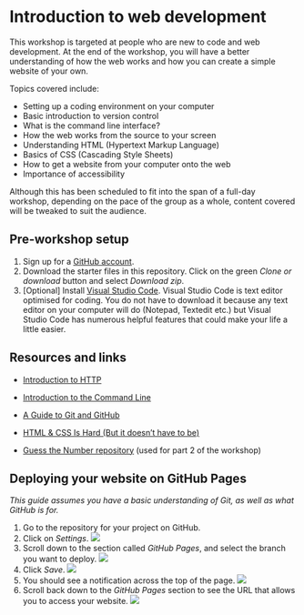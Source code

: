 # Introduction to web development

This workshop is targeted at people who are new to code and web development. At the end of the workshop, you will have a better understanding of how the web works and how you can create a simple website of your own.

Topics covered include:
- Setting up a coding environment on your computer
- Basic introduction to version control
- What is the command line interface?
- How the web works from the source to your screen
- Understanding HTML (Hypertext Markup Language)
- Basics of CSS (Cascading Style Sheets)
- How to get a website from your computer onto the web
- Importance of accessibility

Although this has been scheduled to fit into the span of a full-day workshop, depending on the pace of the group as a whole, content covered will be tweaked to suit the audience.

## Pre-workshop setup

1. Sign up for a [GitHub account](https://github.com/).
2. Download the starter files in this repository. Click on the green *Clone or download* button and select *Download zip*.
3. [Optional] Install [Visual Studio Code](https://code.visualstudio.com/). Visual Studio Code is text editor optimised for coding. You do not have to download it because any text editor on your computer will do (Notepad, Textedit etc.) but Visual Studio Code has numerous helpful features that could make your life a little easier.

## Resources and links

- [Introduction to HTTP](https://launchschool.com/books/http/read/introduction)
- [Introduction to the Command Line](https://launchschool.com/books/command_line/read/introduction)
- [A Guide to Git and GitHub](https://launchschool.com/books/git/read/introduction)
- [HTML & CSS Is Hard (But it doesn’t have to be)](https://internetingishard.com/html-and-css/)

- [Guess the Number repository](https://github.com/TechLadies/guess-the-number-sinatra) (used for part 2 of the workshop)

## Deploying your website on GitHub Pages

*This guide assumes you have a basic understanding of Git, as well as what GitHub is for.*

1. Go to the repository for your project on GitHub.
2. Click on *Settings*.
    ![](https://www.chenhuijing.com/filerepo/tl-workshops/gh-pages1.jpg)
3. Scroll down to the section called *GitHub Pages*, and select the branch you want to deploy.
    ![](https://www.chenhuijing.com/filerepo/tl-workshops/gh-pages2.jpg)
4. Click *Save*.
    ![](https://www.chenhuijing.com/filerepo/tl-workshops/gh-pages3.jpg)
5. You should see a notification across the top of the page.
    ![](https://www.chenhuijing.com/filerepo/tl-workshops/gh-pages4.jpg)
6. Scroll back down to the *GitHub Pages* section to see the URL that allows you to access your website.
    ![](https://www.chenhuijing.com/filerepo/tl-workshops/gh-pages5.jpg)

